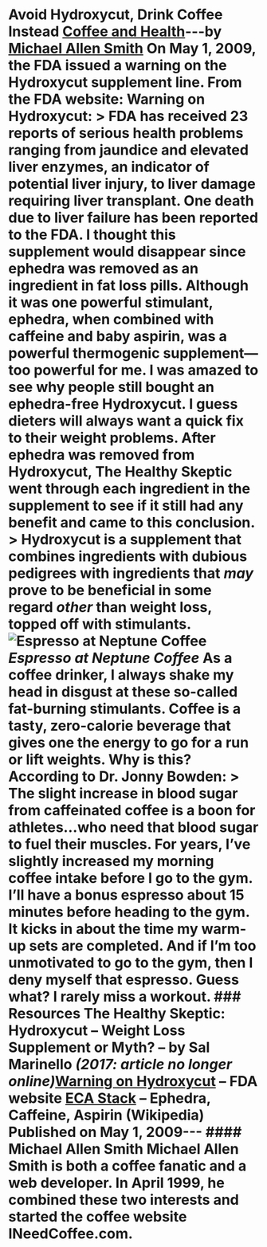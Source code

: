 # Avoid Hydroxycut, Drink Coffee Instead [Coffee and Health](https://ineedcoffee.com/section/coffee-health/)---by [Michael Allen Smith](https://ineedcoffee.com/by/michael-allen-smith/) On May 1, 2009, the FDA issued a warning on the Hydroxycut supplement line. From the FDA website: Warning on Hydroxycut: > FDA has received 23 reports of serious health problems ranging from jaundice and elevated liver enzymes, an indicator of potential liver injury, to liver damage requiring liver transplant. One death due to liver failure has been reported to the FDA. I thought this supplement would disappear since ephedra was removed as an ingredient in fat loss pills. Although it was one powerful stimulant, ephedra, when combined with caffeine and baby aspirin, was a powerful thermogenic supplement—too powerful for me. I was amazed to see why people still bought an ephedra-free Hydroxycut. I guess dieters will always want a quick fix to their weight problems. After ephedra was removed from Hydroxycut, The Healthy Skeptic went through each ingredient in the supplement to see if it still had any benefit and came to this conclusion. > Hydroxycut is a supplement that combines ingredients with dubious pedigrees with ingredients that _may_ prove to be beneficial in some regard _other_ than weight loss, topped off with stimulants.![Espresso at Neptune Coffee](https://ineedcoffee.com/assets/neptune-coffee-espresso1.svmtsjR6_1STOsA.webp)_Espresso at Neptune Coffee_ As a coffee drinker, I always shake my head in disgust at these so-called fat-burning stimulants. Coffee is a tasty, zero-calorie beverage that gives one the energy to go for a run or lift weights. Why is this? According to Dr. Jonny Bowden: > The slight increase in blood sugar from caffeinated coffee is a boon for athletes…who need that blood sugar to fuel their muscles. For years, I’ve slightly increased my morning coffee intake before I go to the gym. I’ll have a bonus espresso about 15 minutes before heading to the gym. It kicks in about the time my warm-up sets are completed. And if I’m too unmotivated to go to the gym, then I deny myself that espresso. Guess what? I rarely miss a workout. ### Resources The Healthy Skeptic: Hydroxycut – Weight Loss Supplement or Myth? – by Sal Marinello _(2017: article no longer online)_[Warning on Hydroxycut](https://web.archive.org/web/20161024065813/http://www.fda.gov/NewsEvents/PublicHealthFocus/ucm155600.htm) – FDA website [ECA Stack](https://en.wikipedia.org/wiki/ECA_stack) – Ephedra, Caffeine, Aspirin (Wikipedia) Published on May 1, 2009--- #### Michael Allen Smith Michael Allen Smith is both a coffee fanatic and a web developer. In April 1999, he combined these two interests and started the coffee website INeedCoffee.com.